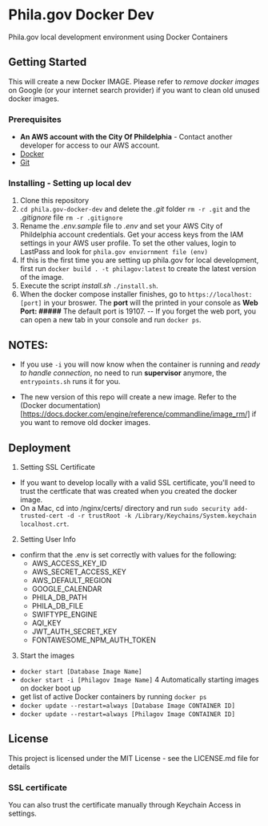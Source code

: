 # Phila.gov Docker Dev

Phila.gov local development environment using Docker Containers

## Getting Started

This will create a new Docker IMAGE. Please refer to _remove docker images_ on Google (or your internet search provider) if you want to clean old unused docker images.

### Prerequisites

- **An AWS account with the City Of Phildelphia** - Contact another developer for access to our AWS account. 
- <a href="https://www.docker.com/products/docker-desktop">Docker</a>
- <a href="https://desktop.github.com/">Git</a>

### Installing - Setting up local dev
1. Clone this repository
2. `cd phila.gov-docker-dev` and delete the _.git_ folder `rm -r .git` and the _.gitignore_ file `rm -r .gitignore`
3. Rename the _.env.sample_ file to _.env_ and set your AWS City of Phildelphia account credentials. Get your access keys from the IAM settings in your AWS user profile. To set the other values, login to LastPass and look for `phila.gov enviornment file (env)`
4. If this is the first time you are setting up phila.gov for local development, first run `docker build . -t philagov:latest` to create the latest version of the image.
5. Execute the script *install.sh* `./install.sh`.
6. When the docker compose installer finishes, go to `https://localhost:[port]` in your broswer. The **port** will the printed in your console as **Web Port: #####** The default port is 19107.
-- If you forget the web port, you can open a new tab in your console and run `docker ps`.


## NOTES:
- If you use `-i` you will now know when the container is running and _ready to handle connection_, no need to run **supervisor** anymore, the `entrypoints.sh` runs it for you.

- The new version of this repo will create a new image. Refer to the (Docker documentation)[https://docs.docker.com/engine/reference/commandline/image_rm/] if you want to remove old docker images.

## Deployment

1. Setting SSL Certificate
  - If you want to develop locally with a valid SSL certificate, you'll need to trust the certficate that was created when you created the docker image.
  - On a Mac, cd into /nginx/certs/ directory and run `sudo security add-trusted-cert -d -r trustRoot -k /Library/Keychains/System.keychain localhost.crt`. 
2. Setting User Info
  - confirm that the .env is set correctly with values for the following:
    - AWS_ACCESS_KEY_ID
    - AWS_SECRET_ACCESS_KEY
    - AWS_DEFAULT_REGION
    - GOOGLE_CALENDAR
    - PHILA_DB_PATH
    - PHILA_DB_FILE
    - SWIFTYPE_ENGINE
    - AQI_KEY
    - JWT_AUTH_SECRET_KEY
    - FONTAWESOME_NPM_AUTH_TOKEN
3. Start the images
  - ``docker start [Database Image Name]``
  - ``docker start -i [Philagov Image Name]``
4 Automatically starting images on docker boot up
  - get list of active Docker containers by running `docker ps`
  - ``docker update --restart=always [Database Image CONTAINER ID]``
  - ``docker update --restart=always [Philagov Image CONTAINER ID]``


## License
This project is licensed under the MIT License - see the LICENSE.md file for details

### SSL certificate

You can also trust the certificate manually through Keychain Access in settings.
